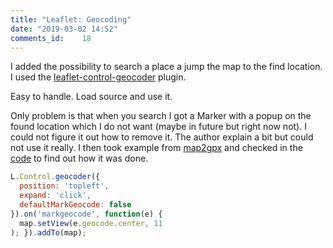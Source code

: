 ```yaml
---
title: "Leaflet: Geocoding"
date: "2019-03-02 14:52"
comments_id: 	18
---
```


I added the possibility to search a place a jump the map to the find location. I used the [leaflet-control-geocoder](https://github.com/perliedman/leaflet-control-geocoder) plugin.

Easy to handle. Load source and use it.

Only problem is that when you search I got a Marker with a popup on the found location which I do not want (maybe in future but right now not). I could not figure it out how to remove it. The author explain a bit but could not use it really.
I then took example from [map2gpx](https://github.com/tmuguet/map2gpx) and checked in the [code](https://github.com/tmuguet/map2gpx/blob/8068e2c4d999bbe8111a75cc3c8577d43a160147/src/js/controls.js#L116) to find out how it was done.


```js
L.Control.geocoder({
  position: 'topleft',
  expand: 'click',
  defaultMarkGeocode: false
}).on('markgeocode', function(e) {
  map.setView(e.geocode.center, 11
); }).addTo(map);
```

